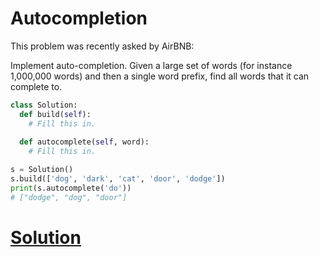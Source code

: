 # Autocompletion

This problem was recently asked by AirBNB:

Implement auto-completion. Given a large set of words (for instance 1,000,000 words) and then a single word prefix, find all words that it can complete to.

```python
class Solution:
  def build(self):
    # Fill this in.
    
  def autocomplete(self, word):
    # Fill this in.

s = Solution()
s.build(['dog', 'dark', 'cat', 'door', 'dodge'])
print(s.autocomplete('do'))
# ["dodge", "dog", "door"]
```

# [Solution](solution.md)